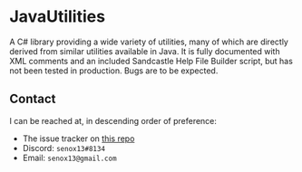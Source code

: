 # **JavaUtilities**

A C# library providing a wide variety of utilities, many of which are directly derived from similar utilities available in Java. It is fully documented with XML comments and an included Sandcastle Help File Builder script, but has not been tested in production. Bugs are to be expected.

## Contact

I can be reached at, in descending order of preference:
* The issue tracker on [this repo](https://github.com/senox13/JavaUtilities)
* Discord: `senox13#8134`
* Email: `senox13@gmail.com`